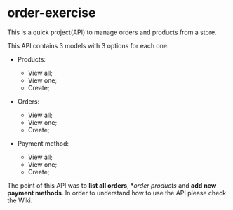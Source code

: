 # order-exercise
This is a quick project(API) to manage orders and products from a store.

This API contains 3 models with 3 options for each one:

 - Products:
    - View all;
    - View one;
    - Create;
  
 - Orders:
    - View all;
    - View one;
    - Create;
  
 - Payment method:
    - View all;
    - View one;
    - Create;

The point of this API was to **list all orders**, **order products* and **add new payment methods**.
In order to understand how to use the API please check the Wiki.
